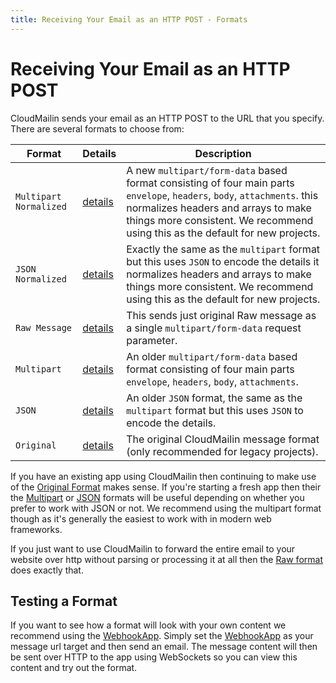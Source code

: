```yaml
---
title: Receiving Your Email as an HTTP POST - Formats
---
```


# Receiving Your Email as an HTTP POST

CloudMailin sends your email as an HTTP POST to the URL that you specify. There are several formats to choose from:

| Format                 | Details                                             | Description                                                                                      |
|------------------------|-----------------------------------------------------|--------------------------------------------------------------------------------------------------|
| `Multipart Normalized` | [details](/http_post_formats/multipart_normalized/) | A new `multipart/form-data` based format consisting of four main parts `envelope`, `headers`, `body`, `attachments`. this normalizes headers and arrays to make things more consistent. We recommend using this as the default for new projects. |
| `JSON Normalized`      | [details](/http_post_formats/json_normalized/)      | Exactly the same as the `multipart` format but this uses `JSON` to encode the details it normalizes headers and arrays to make things more consistent. We recommend using this as the default for new projects. |                                                                                        |
| `Raw Message`          | [details](/http_post_formats/raw/)                  | This sends just original Raw message as a single `multipart/form-data` request parameter.        |
| `Multipart`            | [details](/http_post_formats/multipart/)            | An older `multipart/form-data` based format consisting of four main parts `envelope`, `headers`, `body`, `attachments`. |
| `JSON`                 | [details](/http_post_formats/json/)                 | An older `JSON` format, the same as the `multipart` format but this uses `JSON` to encode the details.           |
| `Original`             | [details](/http_post_formats/original/)             | The original CloudMailin message format (only recommended for legacy projects).                  |

If you have an existing app using CloudMailin then continuing to make use of the [Original Format](/http_post_formats/original/) makes sense. If you're starting a fresh app then their the [Multipart](/http_post_formats/multipart/) or [JSON](/http_post_formats/json/) formats will be useful depending on whether you prefer to work with JSON or not. We recommend using the multipart format though as it's generally the easiest to work with in modern web frameworks.

If you just want to use CloudMailin to forward the entire email to your website over http without parsing or processing it at all then the [Raw format](/http_post_formats/raw/) does exactly that.

## Testing a Format

If you want to see how a format will look with your own content we recommend using the [WebhookApp](http://webhookapp.com). Simply set the [WebhookApp](http://webhookapp.com) as your message url target and then send an email. The message content will then be sent over HTTP to the app using WebSockets so you can view this content and try out the format.
